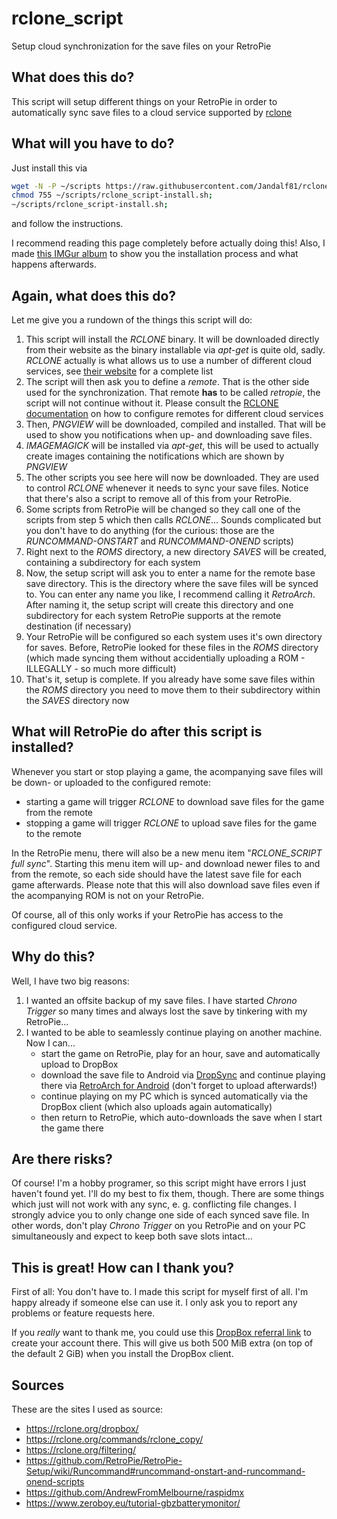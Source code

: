 # rclone_script

Setup cloud synchronization for the save files on your RetroPie

## What does this do?

This script will setup different things on your RetroPie in order to automatically sync save files to a cloud service supported by [rclone](https://rclone.org/)

## What will you have to do?

Just install this via
```bash
wget -N -P ~/scripts https://raw.githubusercontent.com/Jandalf81/rclone_script/master/rclone_script-install.sh;
chmod 755 ~/scripts/rclone_script-install.sh;
~/scripts/rclone_script-install.sh;
```
and follow the instructions.

I recommend reading this page completely before actually doing this! Also, I made [this IMGur album](https://imgur.com/a/nOFxP5Y) to show you the installation process and what happens afterwards.

## Again, what does this do?

Let me give you a rundown of the things this script will do:

1. This script will install the _RCLONE_ binary. It will be downloaded directly from their website as the binary installable via _apt-get_ is quite old, sadly. _RCLONE_ actually is what allows us to use a number of different cloud services, see [their website](https://rclone.org/) for a complete list
2. The script will then ask you to define a _remote_. That is the other side used for the synchronization. That remote **has** to be called _retropie_, the script will not continue without it. Please consult the [RCLONE documentation](https://rclone.org/) on how to configure remotes for different cloud services
3. Then, _PNGVIEW_ will be downloaded, compiled and installed. That will be used to show you notifications when up- and downloading save files.
4. _IMAGEMAGICK_ will be installed via _apt-get_, this will be used to actually create images containing the notifications which are shown by _PNGVIEW_
5. The other scripts you see here will now be downloaded. They are used to control _RCLONE_ whenever it needs to sync your save files. Notice that there's also a script to remove all of this from your RetroPie.
6. Some scripts from RetroPie will be changed so they call one of the scripts from step 5 which then calls _RCLONE_... Sounds complicated but you don't have to do anything (for the curious: those are the _RUNCOMMAND-ONSTART_ and _RUNCOMMAND-ONEND_ scripts)
7. Right next to the _ROMS_ directory, a new directory _SAVES_ will be created, containing a subdirectory for each system
8. Now, the setup script will ask you to enter a name for the remote base save directory. This is the directory where the save files will be synced to. You can enter any name you like, I recommend calling it _RetroArch_. After naming it, the setup script will create this directory and one subdirectory for each system RetroPie supports at the remote destination (if necessary)
9. Your RetroPie will be configured so each system uses it's own directory for saves. Before, RetroPie looked for these files in the _ROMS_ directory (which made syncing them without accidentially uploading a ROM - ILLEGALLY - so much more difficult)
10. That's it, setup is complete. If you already have some save files within the _ROMS_ directory you need to move them to their subdirectory within the _SAVES_ directory now

## What will RetroPie do after this script is installed?

Whenever you start or stop playing a game, the acompanying save files will be down- or uploaded to the configured remote:

* starting a game will trigger _RCLONE_ to download save files for the game from the remote
* stopping a game will trigger _RCLONE_ to upload save files for the game to the remote

In the RetroPie menu, there will also be a new menu item "_RCLONE_SCRIPT full sync_". Starting this menu item will up- and download newer files to and from the remote, so each side should have the latest save file for each game afterwards. Please note that this will also download save files even if the acompanying ROM is not on your RetroPie.

Of course, all of this only works if your RetroPie has access to the configured cloud service.

## Why do this?

Well, I have two big reasons:
1. I wanted an offsite backup of my save files. I have started _Chrono Trigger_ so many times and always lost the save by tinkering with my RetroPie...
2. I wanted to be able to seamlessly continue playing on another machine. Now I can...
   * start the game on RetroPie, play for an hour, save and automatically upload to DropBox
   * download the save file to Android via [DropSync](https://play.google.com/store/apps/details?id=com.ttxapps.dropsync&hl=de) and continue playing there via [RetroArch for Android](https://play.google.com/store/apps/details?id=com.retroarch) (don't forget to upload afterwards!)
   * continue playing on my PC which is synced automatically via the DropBox client (which also uploads again automatically)
   * then return to RetroPie, which auto-downloads the save when I start the game there

## Are there risks?

Of course! I'm a hobby programer, so this script might have errors I just haven't found yet. I'll do my best to fix them, though.
There are some things which just will not work with any sync, e. g. conflicting file changes. I strongly advice you to only change one side of each synced save file. In other words, don't play _Chrono Trigger_ on you RetroPie and on your PC simultaneously and expect to keep both save slots intact...

## This is great! How can I thank you?

First of all: You don't have to. I made this script for myself first of all. I'm happy already if someone else can use it. I only ask you to report any problems or feature requests here.

If you _really_ want to thank me, you could use this [DropBox referral link](https://db.tt/9AcbUWny) to create your account there. This will give us both 500 MiB extra (on top of the default 2 GiB) when you install the DropBox client.

## Sources

These are the sites I used as source:
* https://rclone.org/dropbox/
* https://rclone.org/commands/rclone_copy/
* https://rclone.org/filtering/
* https://github.com/RetroPie/RetroPie-Setup/wiki/Runcommand#runcommand-onstart-and-runcommand-onend-scripts
* https://github.com/AndrewFromMelbourne/raspidmx
* https://www.zeroboy.eu/tutorial-gbzbatterymonitor/
